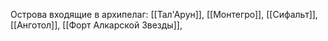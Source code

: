 Острова входящие в архипелаг: [[Тал'Арун]], [[Монтегро]], [[Сифальт]], [[Анготол]], [[Форт Алкарской Звезды]], 

